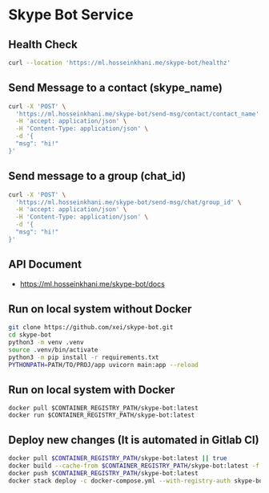 # Skype Bot Service

## Health Check
```bash
curl --location 'https://ml.hosseinkhani.me/skype-bot/healthz'
```

## Send Message to a contact (skype_name)
```bash
curl -X 'POST' \
  'https://ml.hosseinkhani.me/skype-bot/send-msg/contact/contact_name' \
  -H 'accept: application/json' \
  -H 'Content-Type: application/json' \
  -d '{
  "msg": "hi!"
}'
```
## Send message to a group (chat_id)
```bash
curl -X 'POST' \
  'https://ml.hosseinkhani.me/skype-bot/send-msg/chat/group_id' \
  -H 'accept: application/json' \
  -H 'Content-Type: application/json' \
  -d '{
  "msg": "hi!"
}'
```

## API Document
+ https://ml.hosseinkhani.me/skype-bot/docs


## Run on local system without Docker
```bash
git clone https://github.com/xei/skype-bot.git
cd skype-bot
python3 -m venv .venv
source .venv/bin/activate
python3 -m pip install -r requirements.txt
PYTHONPATH=PATH/TO/PROJ/app uvicorn main:app --reload
```

## Run on local system with Docker
```
docker pull $CONTAINER_REGISTRY_PATH/skype-bot:latest
docker run $CONTAINER_REGISTRY_PATH/skype-bot:latest
```

## Deploy new changes (It is automated in Gitlab CI)
```bash
docker pull $CONTAINER_REGISTRY_PATH/skype-bot:latest || true
docker build --cache-from $CONTAINER_REGISTRY_PATH/skype-bot:latest -f Dockerfile -t $CONTAINER_REGISTRY_PATH/skype-bot:latest .
docker push $CONTAINER_REGISTRY_PATH/skype-bot:latest
docker stack deploy -c docker-compose.yml --with-registry-auth skype-bot
```
